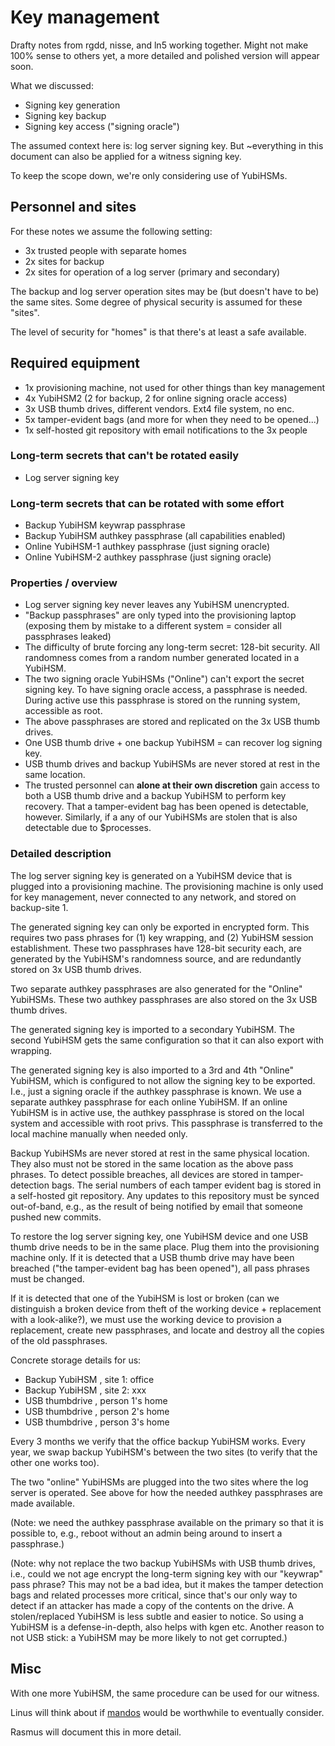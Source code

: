 # Key management

Drafty notes from rgdd, nisse, and ln5 working together.  Might not make 100%
sense to others yet, a more detailed and polished version will appear soon.

What we discussed:

  - Signing key generation
  - Signing key backup
  - Signing key access ("signing oracle")

The assumed context here is: log server signing key.  But ~everything in this
document can also be applied for a witness signing key.

To keep the scope down, we're only considering use of YubiHSMs.

## Personnel and sites

For these notes we assume the following setting:

  - 3x trusted people with separate homes
  - 2x sites for backup
  - 2x sites for operation of a log server (primary and secondary)

The backup and log server operation sites may be (but doesn't have to be) the
same sites.  Some degree of physical security is assumed for these "sites".

The level of security for "homes" is that there's at least a safe available.

## Required equipment

  - 1x provisioning machine, not used for other things than key management
  - 4x YubiHSM2 (2 for backup, 2 for online signing oracle access)
  - 3x USB thumb drives, different vendors.  Ext4 file system, no enc.
  - 5x tamper-evident bags (and more for when they need to be opened...)
  - 1x self-hosted git repository with email notifications to the 3x people

### Long-term secrets that can't be rotated easily

  - Log server signing key

### Long-term secrets that can be rotated with some effort

  - Backup YubiHSM keywrap passphrase
  - Backup YubiHSM authkey passphrase (all capabilities enabled)
  - Online YubiHSM-1 authkey passphrase (just signing oracle)
  - Online YubiHSM-2 authkey passphrase (just signing oracle)

### Properties / overview

  - Log server signing key never leaves any YubiHSM unencrypted.
  - "Backup passphrases" are only typed into the provisioning laptop (exposing
    them by mistake to a different system = consider all passphrases leaked)
  - The difficulty of brute forcing any long-term secret: 128-bit security.  All
    randomness comes from a random number generated located in a YubiHSM.
  - The two signing oracle YubiHSMs ("Online") can't export the secret signing
    key.  To have signing oracle access, a passphrase is needed.  During active
    use this passphrase is stored on the running system, accessible as root.
  - The above passphrases are stored and replicated on the 3x USB thumb drives.
  - One USB thumb drive + one backup YubiHSM = can recover log signing key.
  - USB thumb drives and backup YubiHSMs are never stored at rest in the same
    location.
  - The trusted personnel can **alone at their own discretion** gain access to
    both a USB thumb drive and a backup YubiHSM to perform key recovery.  That a
    tamper-evident bag has been opened is detectable, however.  Similarly, if a
    any of our YubiHSMs are stolen that is also detectable due to $processes.

### Detailed description

The log server signing key is generated on a YubiHSM device that is plugged into
a provisioning machine.  The provisioning machine is only used for key
management, never connected to any network, and stored on backup-site 1.

The generated signing key can only be exported in encrypted form.  This requires
two pass phrases for (1) key wrapping, and (2) YubiHSM session establishment.
These two passphrases have 128-bit security each, are generated by the YubiHSM's
randomness source, and are redundantly stored on 3x USB thumb drives.

Two separate authkey passphrases are also generated for the "Online" YubiHSMs.
These two authkey passphrases are also stored on the 3x USB thumb drives.

The generated signing key is imported to a secondary YubiHSM.  The second
YubiHSM gets the same configuration so that it can also export with wrapping.

The generated signing key is also imported to a 3rd and 4th "Online" YubiHSM,
which is configured to not allow the signing key to be exported.  I.e., just a
signing oracle if the authkey passphrase is known.  We use a separate authkey
passphrase for each online YubiHSM.  If an online YubiHSM is in active use, the
authkey passphrase is stored on the local system and accessible with root privs.
This passphrase is transferred to the local machine manually when needed only.

Backup YubiHSMs are never stored at rest in the same physical location.  They
also must not be stored in the same location as the above pass phrases.  To
detect possible breaches, all devices are stored in tamper-detection bags.  The
serial numbers of each tamper evident bag is stored in a self-hosted git
repository.  Any updates to this repository must be synced out-of-band, e.g., as
the result of being notified by email that someone pushed new commits.

To restore the log server signing key, one YubiHSM device and one USB thumb
drive needs to be in the same place.  Plug them into the provisioning machine
only.  If it is detected that a USB thumb drive may have been breached ("the
tamper-evident bag has been opened"), all pass phrases must be changed.

If it is detected that one of the YubiHSM is lost or broken (can we distinguish
a broken device from theft of the working device + replacement with a
look-alike?), we must use the working device to provision a replacement, create
new passphrases, and locate and destroy all the copies of the old passphrases.

Concrete storage details for us:

  - Backup YubiHSM <serial>, site 1: office
  - Backup YubiHSM <serial>, site 2: xxx
  - USB thumbdrive <id>, person 1's home
  - USB thumbdrive <id>, person 2's home
  - USB thumbdrive <id>, person 3's home

Every 3 months we verify that the office backup YubiHSM works.  Every year, we
swap backup YubiHSM's between the two sites (to verify that the other one works
too).

The two "online" YubiHSMs are plugged into the two sites where the log server is
operated.  See above for how the needed authkey passphrases are made available.

(Note: we need the authkey passphrase available on the primary so that it is
possible to, e.g., reboot without an admin being around to insert a passphrase.)

(Note: why not replace the two backup YubiHSMs with USB thumb drives, i.e.,
could we not age encrypt the long-term signing key with our "keywrap" pass
phrase?  This may not be a bad idea, but it makes the tamper detection bags and
related processes more critical, since that's our only way to detect if an
attacker has made a copy of the contents on the drive. A stolen/replaced YubiHSM
is less subtle and easier to notice.  So using a YubiHSM is a defense-in-depth,
also helps with kgen etc.  Another reason to not USB stick: a YubiHSM may be
more likely to not get corrupted.)

## Misc

With one more YubiHSM, the same procedure can be used for our witness.

Linus will think about if [mandos][] would be worthwhile to eventually consider.

Rasmus will document this in more detail.

[mandos]:  https://www.recompile.se/mandos
